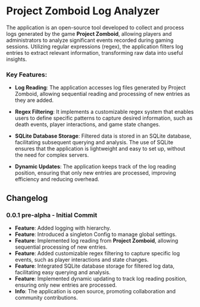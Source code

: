 # Project Zomboid Log Analyzer

The application is an open-source tool developed to collect and process logs generated by the game **Project Zomboid**, allowing players and administrators to analyze significant events recorded during gaming sessions. Utilizing regular expressions (regex), the application filters log entries to extract relevant information, transforming raw data into useful insights.

### Key Features:

- **Log Reading**: The application accesses log files generated by Project Zomboid, allowing sequential reading and processing of new entries as they are added.

- **Regex Filtering**: It implements a customizable regex system that enables users to define specific patterns to capture desired information, such as death events, player interactions, and game state changes.

- **SQLite Database Storage**: Filtered data is stored in an SQLite database, facilitating subsequent querying and analysis. The use of SQLite ensures that the application is lightweight and easy to set up, without the need for complex servers.

- **Dynamic Updates**: The application keeps track of the log reading position, ensuring that only new entries are processed, improving efficiency and reducing overhead.

## Changelog

### 0.0.1 pre-alpha - Initial Commit
- **Feature**: Added logging with hierarchy.
- **Feature**: Introduced a singleton Config to manage global settings.
- **Feature**: Implemented log reading from **Project Zomboid**, allowing sequential processing of new entries.
- **Feature**: Added customizable regex filtering to capture specific log events, such as player interactions and state changes.
- **Feature**: Integrated SQLite database storage for filtered log data, facilitating easy querying and analysis.
- **Feature**: Implemented dynamic updating to track log reading position, ensuring only new entries are processed. 
- **Info**: The application is open source, promoting collaboration and community contributions.